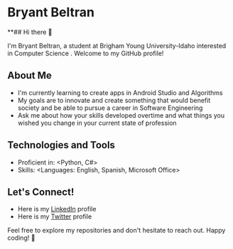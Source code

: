 # Bryant Beltran

**## Hi there 👋

I'm Bryant Beltran, a student at Brigham Young University-Idaho interested in Computer Science . Welcome to my GitHub profile!

## About Me

- I'm currently learning to create apps in Android Studio and Algorithms
- My goals are to innovate and create something that would benefit society and be able to pursue a career in Software Engineering
- Ask me about how your skills developed overtime and what things you wished you change in your current state of profession

## Technologies and Tools

- Proficient in: <Python, C#>
- Skills: <Languages: English, Spanish, Microsoft Office>

## Let's Connect!

- Here is my [LinkedIn](https://www.linkedin.com/in/bryant-beltran-848032164) profile
- Here is my [Twitter](https://www.x.com/bryantbeltran2) profile

Feel free to explore my repositories and don't hesitate to reach out. Happy coding! 🚀
